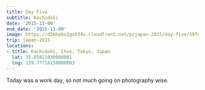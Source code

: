 ```yaml
---
title: Day Five
subtitle: Kachidoki
date: '2015-11-09'
end_date: '2015-11-09'
image: https://d3khpbv2gxh34v.cloudfront.net/p/japan-2015/day-five/59f489b02a86923bc672cb99.jpg
trip: japan-2015
locations:
- title: Kachidoki, Chuo, Tokyo, Japan
  lat: 35.65821030000001
  lng: 139.77716150000003
---
```


Today was a work day, so not much going on photography wise. 

